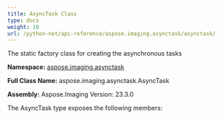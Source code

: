 ```yaml
---
title: AsyncTask Class
type: docs
weight: 10
url: /python-net/api-reference/aspose.imaging.asynctask/asynctask/
---
```


The static factory class for creating the asynchronous tasks

**Namespace:** [aspose.imaging.asynctask](/imaging/python-net/api-reference/aspose.imaging.asynctask/)

**Full Class Name:** aspose.imaging.asynctask.AsyncTask

**Assembly:**  Aspose.Imaging Version: 23.3.0

The AsyncTask type exposes the following members:
